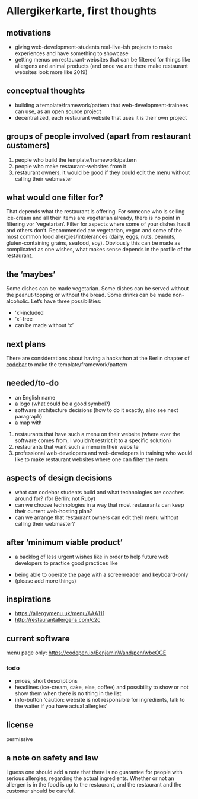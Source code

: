 # Allergikerkarte, first thoughts

## motivations
* giving web-development-students real-live-ish projects to make experiences and have something to showcase
* getting menus on restaurant-websites that can be filtered for things like allergens and animal products (and once we are there make restaurant websites look more like 2019)

## conceptual thoughts
* building a template/framework/pattern that web-development-trainees can use, as an open source project
* decentralized, each restaurant website that uses it is their own project

## groups of people involved (apart from restaurant customers)
1. people who build the template/framework/pattern
2. people who make restaurant-websites from it
3. restaurant owners, it would be good if they could edit the menu without calling their webmaster

## what would one filter for?
That depends what the restaurant is offering. For someone who is selling ice-cream and all their items are vegetarian already, there is no point in filtering vor ‘vegetarian’. Filter for aspects where some of your dishes has it and others don’t. Recommended are vegetarian, vegan and some of the most common food allergies/intolerances (dairy, eggs, nuts, peanuts, gluten-containing grains, seafood, soy). Obviously this can be made as complicated as one wishes, what makes sense depends in the profile of the restaurant.

## the ‘maybes’
Some dishes can be made vegetarian. Some dishes can be served without the peanut-topping or without the bread. Some drinks can be made non-alcoholic. Let’s have three possibilities: 
* ’x’-included
* ‘x’-free
* can be made without ‘x’

## next plans
There are considerations about having a hackathon at the Berlin chapter of [codebar](https://codebar.io) to make the template/framework/pattern

## needed/to-do
* an English name
* a logo (what could be a good symbol?) 
* software architecture decisions (how to do it exactly, also see next paragraph)
* a map with
1. restaurants that have such a menu on their website (where ever the software comes from, I wouldn’t restrict it to a specific solution)
2. restaurants that want such a menu in their website
3. professional web-developers and web-developers in training who would like to make restaurant websites where one can filter the menu

## aspects of design decisions
* what can codebar students build and what technologies are coaches around for? (for Berlin: not Ruby)
* can we choose technologies in a way that most restaurants can keep their current web-hosting plan?
* can we arrange that restaurant owners can edit their menu without calling their webmaster?

## after ‘minimum viable product’
* a backlog of less urgent wishes like in order to help future web developers to practice good practices like
- being able to operate the page with a screenreader and keyboard-only
- (please add more things)

## inspirations 
* https://allergymenu.uk/menu/AAA111
* http://restaurantallergens.com/c2c

## current software
menu page only: https://codepen.io/BenjaminWand/pen/wbeOGE

### todo
* prices, short descriptions
* headlines (ice-cream, cake, else, coffee) and possibility to show or not show them when there is no thing in the list
* info-button ‘caution: website is not responsible for ingredients, talk to the waiter if you have actual allergies’

## license
permissive

## a note on safety and law
I guess one should add a note that there is no guarantee for people with serious allergies, regarding the actual ingredients. Whether or not an allergen is in the food is up to the restaurant, and the restaurant and the customer should be careful.

